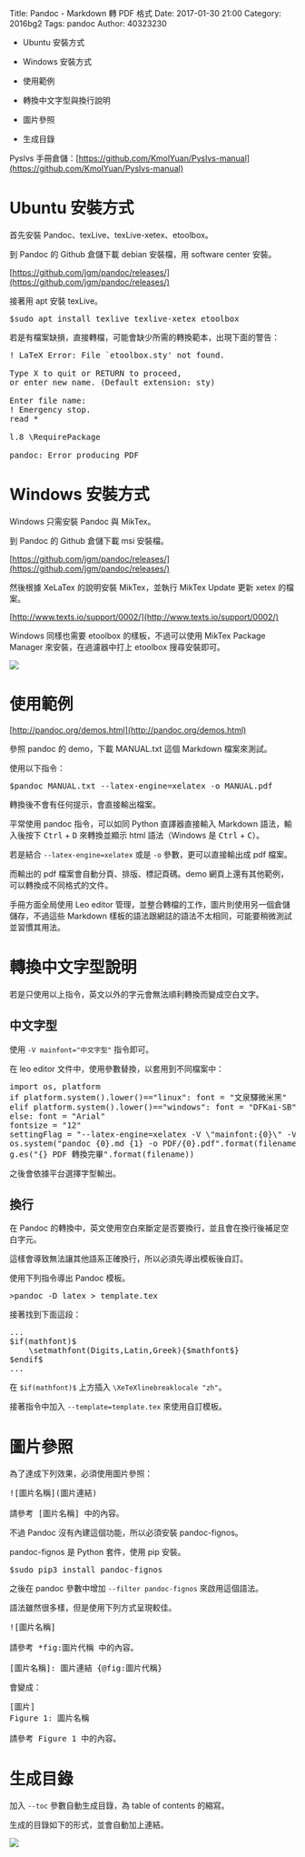 Title: Pandoc - Markdown 轉 PDF 格式
Date: 2017-01-30 21:00
Category: 2016bg2
Tags: pandoc
Author: 40323230

* Ubuntu 安裝方式

* Windows 安裝方式

* 使用範例

* 轉換中文字型與換行說明

* 圖片參照

* 生成目錄

Pyslvs 手冊倉儲：[https://github.com/KmolYuan/Pyslvs-manual](https://github.com/KmolYuan/Pyslvs-manual)

<!-- PELICAN_END_SUMMARY -->

Ubuntu 安裝方式
===

首先安裝 Pandoc、texLive、texLive-xetex、etoolbox。

到 Pandoc 的 Github 倉儲下載 debian 安裝檔，用 software center 安裝。

[https://github.com/jgm/pandoc/releases/](https://github.com/jgm/pandoc/releases/)

接著用 apt 安裝 texLive。

<pre>
$sudo apt install texlive texlive-xetex etoolbox
</pre>

若是有檔案缺損，直接轉檔，可能會缺少所需的轉換範本，出現下面的警告：  

<pre>
! LaTeX Error: File `etoolbox.sty' not found.

Type X to quit or RETURN to proceed,
or enter new name. (Default extension: sty)

Enter file name:
! Emergency stop.
read *

l.8 \RequirePackage

pandoc: Error producing PDF
</pre>

Windows 安裝方式
===

Windows 只需安裝 Pandoc 與 MikTex。

到 Pandoc 的 Github 倉儲下載 msi 安裝檔。

[https://github.com/jgm/pandoc/releases/](https://github.com/jgm/pandoc/releases/)

然後根據 XeLaTex 的說明安裝 MikTex，並執行 MikTex Update 更新 xetex 的檔案。

[http://www.texts.io/support/0002/](http://www.texts.io/support/0002/)

Windows 同樣也需要 etoolbox 的樣板，不過可以使用 MikTex Package Manager 來安裝，在過濾器中打上 etoolbox 搜尋安裝即可。

![](https://raw.githubusercontent.com/coursemdetw/project_site_files/gh-pages/files/2016spring/g2/Python_solvespace/0121_01.jpg)

使用範例
===

[http://pandoc.org/demos.html](http://pandoc.org/demos.html)

參照 pandoc 的 demo，下載 MANUAL.txt 這個 Markdown 檔案來測試。

使用以下指令：

<pre>
$pandoc MANUAL.txt --latex-engine=xelatex -o MANUAL.pdf
</pre>

轉換後不會有任何提示，會直接輸出檔案。

平常使用 pandoc 指令，可以如同 Python 直譯器直接輸入 Markdown 語法，輸入後按下 <kbd>Ctrl</kbd> + <kbd>D</kbd> 來轉換並顯示 html 語法（Windows 是 <kbd>Ctrl</kbd> + <kbd>C</kbd>）。

若是結合 `--latex-engine=xelatex` 或是 `-o` 參數，更可以直接輸出成 pdf 檔案。

而輸出的 pdf 檔案會自動分頁、排版、標記頁碼。demo 網頁上還有其他範例，可以轉換成不同格式的文件。

手冊方面全局使用 Leo editor 管理，並整合轉檔的工作，圖片則使用另一個倉儲儲存，不過這些 Markdown 樣板的語法跟網誌的語法不太相同，可能要稍微測試並習慣其用法。

轉換中文字型說明
===

若是只使用以上指令，英文以外的字元會無法順利轉換而變成空白文字。

中文字型
---

使用 `-V mainfont="中文字型"` 指令即可。

在 leo editor 文件中，使用參數替換，以套用到不同檔案中：

<pre class="brush: python">
import os, platform
if platform.system().lower()=="linux": font = "文泉驛微米黑"
elif platform.system().lower()=="windows": font = "DFKai-SB"
else: font = "Arial"
fontsize = "12"
settingFlag = "--latex-engine=xelatex -V \"mainfont:{0}\" -V fontsize={1}pt".format(font, fontsize)
os.system("pandoc {0}.md {1} -o PDF/{0}.pdf".format(filename, settingFlag))
g.es("{} PDF 轉換完畢".format(filename))
</pre>

之後會依據平台選擇字型輸出。

換行
---

在 Pandoc 的轉換中，英文使用空白來斷定是否要換行，並且會在換行後補足空白字元。

這樣會導致無法讓其他語系正確換行，所以必須先導出模板後自訂。

使用下列指令導出 Pandoc 模板。

<pre>
>pandoc -D latex > template.tex
</pre>

接著找到下面這段：

<pre>
...
$if(mathfont)$
    \setmathfont(Digits,Latin,Greek){$mathfont$}
$endif$
...
</pre>

在 `$if(mathfont)$` 上方插入 `\XeTeXlinebreaklocale "zh"`。

接著指令中加入 `--template=template.tex` 來使用自訂模板。

圖片參照
===

為了達成下列效果，必須使用圖片參照：

<pre>
![圖片名稱](圖片連結)

請參考 [圖片名稱] 中的內容。
</pre>

不過 Pandoc 沒有內建這個功能，所以必須安裝 pandoc-fignos。

pandoc-fignos 是 Python 套件，使用 pip 安裝。

<pre>
$sudo pip3 install pandoc-fignos
</pre>

之後在 pandoc 參數中增加 `--filter pandoc-fignos` 來啟用這個語法。

語法雖然很多樣，但是使用下列方式呈現較佳。

<pre>
![圖片名稱]

請參考 *fig:圖片代稱 中的內容。

[圖片名稱]: 圖片連結 {@fig:圖片代稱}
</pre>

會變成：

<pre>
[圖片]
Figure 1: 圖片名稱

請參考 Figure 1 中的內容。
</pre>

生成目錄
===

加入 `--toc` 參數自動生成目錄，為 table of contents 的縮寫。

生成的目錄如下的形式，並會自動加上連結。

![](https://raw.githubusercontent.com/coursemdetw/project_site_files/gh-pages/files/2016spring/g2/Python_solvespace/0121_02.png)